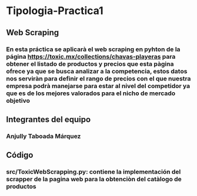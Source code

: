 # Tipologia-Practica1
## Web Scraping
### En esta práctica se aplicarà el web scraping en pyhton de la página https://toxic.mx/collections/chavas-playeras para obtener el listado de productos y precios que esta pàgina ofrece ya que se busca analizar a la competencia, estos datos nos serviràn para definir el rango de precios con el que nuestra empresa podrà manejarse para estar al nivel del competidor ya que es de los mejores valorados para el nicho de mercado objetivo

## Integrantes del equipo
### Anjully Taboada Márquez

## Código
### src/ToxicWebScrapping.py: contiene la implementación del scrapper de la pagina web para la obtenciòn del catàlogo de productos
